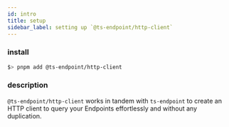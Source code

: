 ```yaml
---
id: intro
title: setup
sidebar_label: setting up `@ts-endpoint/http-client`
---
```


### install

```sh
$> pnpm add @ts-endpoint/http-client
```

### description

`@ts-endpoint/http-client` works in tandem with `ts-endpoint` to create an HTTP client to query your Endpoints effortlessly and without any duplication.
